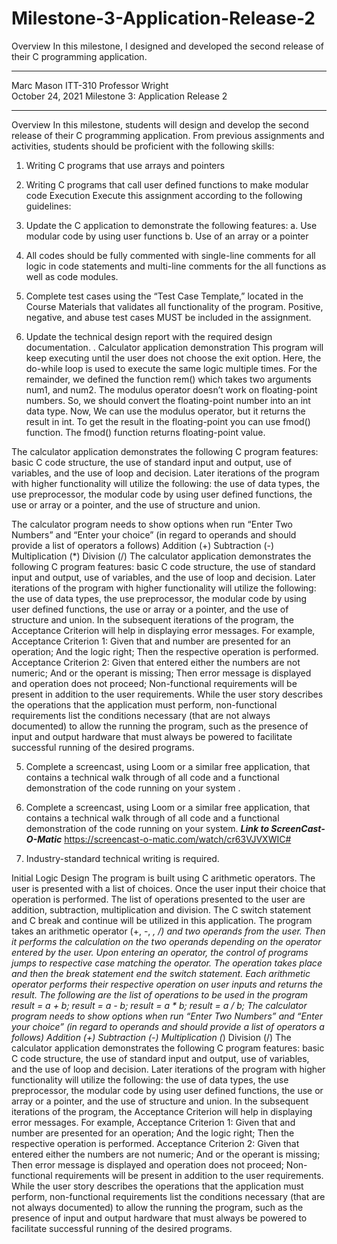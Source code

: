 # Milestone-3-Application-Release-2
Overview In this milestone, I designed and developed the second release of their C programming application. 
______________________________________________
Marc Mason
ITT-310
Professor Wright	
October 24, 2021
Milestone 3: Application Release 2
_______________________________________________
Overview
In this milestone, students will design and develop the second release of their C programming application. From previous assignments and activities, students should be proficient with the following skills:
1.	Writing C programs that use arrays and pointers
2.	Writing C programs that call user defined functions to make modular code
Execution
Execute this assignment according to the following guidelines:
1.	Update the C application to demonstrate the following features: 
a.	Use modular code by using user functions
b.	Use of an array or a pointer
 
2.	All codes should be fully commented with single-line comments for all logic in code statements and multi-line comments for the all functions as well as code modules.
 

3.	Complete test cases using the “Test Case Template,” located in the Course Materials that validates all functionality of the program. Positive, negative, and abuse test cases MUST be included in the assignment.
 
 
 
4.	Update the technical design report with the required design documentation. .
Calculator application demonstration
This program will keep executing until the user does not choose the exit option. Here, the do-while loop is used to execute the same logic multiple times.
For the remainder, we defined the function rem() which takes two arguments num1, and num2. The modulus operator doesn’t work on floating-point numbers. So, we should convert the floating-point number into an int data type. Now, We can use the modulus operator, but it returns the result in int. To get the result in the floating-point you can use fmod() function. The fmod() function returns floating-point value.

The calculator application demonstrates the following C program features: basic C code structure, the use of standard input and output, use of variables, and the use of loop and decision. Later iterations of the program with higher functionality will utilize the following: the use of data types, the use preprocessor, the modular code by using user defined functions, the use or array or a pointer, and the use of structure and union. 

The calculator program needs to show options when run 
“Enter Two Numbers” and 
“Enter your choice” (in regard to operands and should provide a list of operators a follows) Addition (+)
Subtraction (-)
Multiplication (*)
Division (/)
The calculator application demonstrates the following C program features: basic C code structure, the use of standard input and output, use of variables, and the use of loop and decision. Later iterations of the program with higher functionality will utilize the following: the use of data types, the use preprocessor, the modular code by using user defined functions, the use or array or a pointer, and the use of structure and union. 
In the subsequent iterations of the program, the Acceptance Criterion will help in displaying error messages. For example, 
Acceptance Criterion 1: 
Given that and number are presented for an operation; 
And the logic right; 
Then the respective operation is performed. 
Acceptance Criterion 2: 
Given that entered either the numbers are not numeric;
And or the operant is missing; 
Then error message is displayed and operation does not proceed;
Non-functional requirements will be present in addition to the user requirements. While the user story describes the operations that the application must perform, non-functional requirements list the conditions necessary (that are not always documented) to allow the running the program, such as the presence of input and output hardware that must always be powered to facilitate successful running of the desired programs.  


5.	Complete a screencast, using Loom or a similar free application, that contains a technical walk through of all code and a functional demonstration of the code running on your system
.
6.	Complete a screencast, using Loom or a similar free application, that contains a technical walk through of all code and a functional demonstration of the code running on your system.
***Link to ScreenCast-O-Matic***
https://screencast-o-matic.com/watch/cr63VJVXWIC#

7.	Industry-standard technical writing is required.


Initial Logic Design
The program is built using C arithmetic operators. The user is presented with a list of choices. Once the user input their choice that operation is performed. The list of operations presented to the user are addition, subtraction, multiplication and division. The C switch statement and C break and continue will be utilized in this application. The program takes an arithmetic operator (+, -, *, /) and two operands from the user. Then it performs the calculation on the two operands depending on the operator entered by the user. Upon entering an operator, the control of programs jumps to respective case matching the operator. The operation takes place and then the break statement end the switch statement. 
Each arithmetic operator performs their respective operation on user inputs and returns the result.
The following are the list of operations to be used in the program
result = a + b; 
result = a - b; 
result = a * b; 
result = a / b; 
 The calculator program needs to show options when run 
“Enter Two Numbers” and 
“Enter your choice” (in regard to operands and should provide a list of operators a follows) Addition (+)
Subtraction (-)
Multiplication (*)
Division (/)
The calculator application demonstrates the following C program features: basic C code structure, the use of standard input and output, use of variables, and the use of loop and decision. Later iterations of the program with higher functionality will utilize the following: the use of data types, the use preprocessor, the modular code by using user defined functions, the use or array or a pointer, and the use of structure and union. 
In the subsequent iterations of the program, the Acceptance Criterion will help in displaying error messages. For example, 
Acceptance Criterion 1: 
Given that and number are presented for an operation; 
And the logic right; 
Then the respective operation is performed. 
Acceptance Criterion 2: 
Given that entered either the numbers are not numeric;
And or the operant is missing; 
Then error message is displayed and operation does not proceed;
Non-functional requirements will be present in addition to the user requirements. While the user story describes the operations that the application must perform, non-functional requirements list the conditions necessary (that are not always documented) to allow the running the program, such as the presence of input and output hardware that must always be powered to facilitate successful running of the desired programs.  


